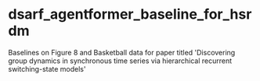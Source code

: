 # dsarf_agentformer_baseline_for_hsrdm
Baselines on Figure 8 and Basketball data for paper titled 'Discovering group dynamics in synchronous time series via hierarchical recurrent switching-state models'
